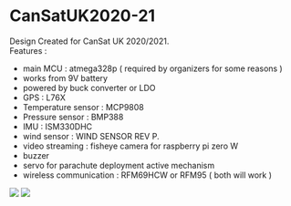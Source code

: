 # CanSatUK2020-21
Design Created for CanSat UK 2020/2021. <br>
Features : 
- main MCU : atmega328p ( required by organizers for some reasons )
- works from 9V battery
- powered by buck converter or LDO 
- GPS : L76X 
- Temperature sensor : MCP9808 
- Pressure sensor : BMP388
- IMU : ISM330DHC
- wind sensor : WIND SENSOR REV P.
- video streaming : fisheye camera for raspberry pi zero W
- buzzer 
- servo for parachute deployment active mechanism
- wireless communication : RFM69HCW or RFM95 ( both will work )

![](bottom.jpg)
![](top.jpg)
